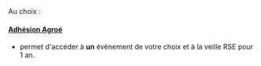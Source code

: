 Au choix :

#### [**Adhésion Agroé**](https://res.cloudinary.com/julienmottet/image/upload/v1559853153/bulletin-adhesion_Agroe_06062019.pdf)
- permet d'accéder à **un** évènement de votre choix et à la veille RSE pour 1 an.
